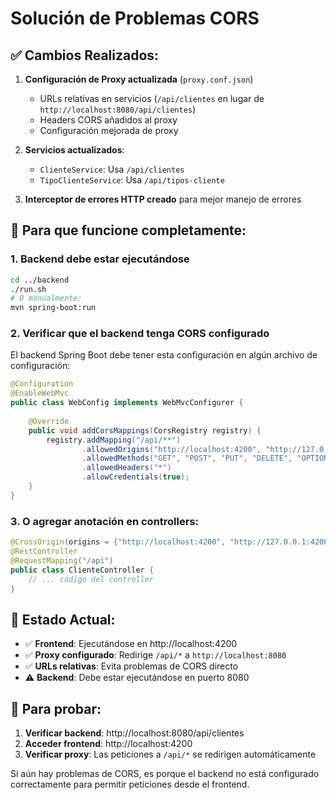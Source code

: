 # Solución de Problemas CORS

## ✅ Cambios Realizados:

1. **Configuración de Proxy actualizada** (`proxy.conf.json`)
   - URLs relativas en servicios (`/api/clientes` en lugar de `http://localhost:8080/api/clientes`)
   - Headers CORS añadidos al proxy
   - Configuración mejorada de proxy

2. **Servicios actualizados**:
   - `ClienteService`: Usa `/api/clientes`
   - `TipoClienteService`: Usa `/api/tipos-cliente`

3. **Interceptor de errores HTTP creado** para mejor manejo de errores

## 🔧 Para que funcione completamente:

### 1. Backend debe estar ejecutándose
```bash
cd ../backend
./run.sh
# O manualmente:
mvn spring-boot:run
```

### 2. Verificar que el backend tenga CORS configurado
El backend Spring Boot debe tener esta configuración en algún archivo de configuración:

```java
@Configuration
@EnableWebMvc
public class WebConfig implements WebMvcConfigurer {
    
    @Override
    public void addCorsMappings(CorsRegistry registry) {
        registry.addMapping("/api/**")
                .allowedOrigins("http://localhost:4200", "http://127.0.0.1:4200")
                .allowedMethods("GET", "POST", "PUT", "DELETE", "OPTIONS")
                .allowedHeaders("*")
                .allowCredentials(true);
    }
}
```

### 3. O agregar anotación en controllers:
```java
@CrossOrigin(origins = {"http://localhost:4200", "http://127.0.0.1:4200"})
@RestController
@RequestMapping("/api")
public class ClienteController {
    // ... código del controller
}
```

## 🚀 Estado Actual:

- ✅ **Frontend**: Ejecutándose en http://localhost:4200
- ✅ **Proxy configurado**: Redirige `/api/*` a `http://localhost:8080`
- ✅ **URLs relativas**: Evita problemas de CORS directo
- ⚠️ **Backend**: Debe estar ejecutándose en puerto 8080

## 🧪 Para probar:

1. **Verificar backend**: http://localhost:8080/api/clientes
2. **Acceder frontend**: http://localhost:4200
3. **Verificar proxy**: Las peticiones a `/api/*` se redirigen automáticamente

Si aún hay problemas de CORS, es porque el backend no está configurado correctamente para permitir peticiones desde el frontend.
